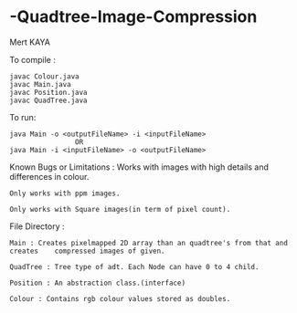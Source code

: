 # -Quadtree-Image-Compression
Mert KAYA

To compile : 
	
	javac Colour.java
	javac Main.java
	javac Position.java
	javac QuadTree.java

To run:

	java Main -o <outputFileName> -i <inputFileName>
					OR
	java Main -i <inputFileName> -o <outputFileName>

Known Bugs or Limitations : 
	Works with images with high details and differences in colour.
	
	Only works with ppm images.

	Only works with Square images(in term of pixel count).

File Directory : 

	Main : Creates pixelmapped 2D array than an quadtree's from that and creates 	compressed images of given.

	QuadTree : Tree type of adt. Each Node can have 0 to 4 child.

	Position : An abstraction class.(interface)

	Colour : Contains rgb colour values stored as doubles.

